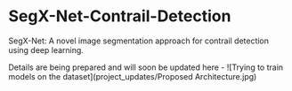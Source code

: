 # SegX-Net-Contrail-Detection
SegX-Net: A novel image segmentation approach for contrail detection using deep learning.

Details are being prepared and will soon be updated here -
![Trying to train models on the dataset](project_updates/Proposed Architecture.jpg)
